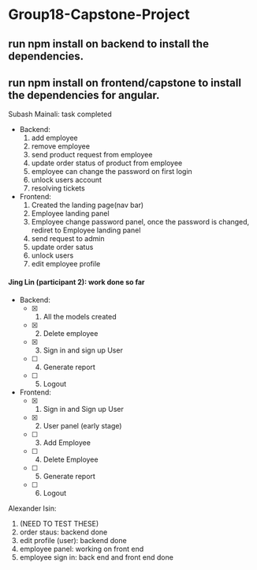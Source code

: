 # Group18-Capstone-Project

## run npm install on backend to install the dependencies.
## run npm install on frontend/capstone to install the dependencies for angular.


Subash Mainali: task completed
 - Backend:
    1. add employee 
    2. remove employee
    3. send product request from employee
    4. update order status of product from employee
    5. employee can change the password on first login
    6. unlock users account
    7. resolving tickets
 - Frontend:
    1. Created the landing page(nav bar)
    2. Employee landing panel
    3. Employee change password panel, once the password is changed, rediret to Employee landing panel
    4. send request to admin
    5. update order satus 
    6. unlock users
    7. edit employee profile 


#### Jing Lin (participant 2): work done so far
- Backend:
  - [x] 1. All the models created
  - [x] 2. Delete employee
  - [x] 3. Sign in and sign up User
  - [ ] 4. Generate report
  - [ ] 5. Logout
- Frontend:
  - [x] 1. Sign in and Sign up User
  - [x] 2. User panel (early stage)
  - [ ] 3. Add Employee
  - [ ] 4. Delete Employee
  - [ ] 5. Generate report
  - [ ] 6. Logout


Alexander Isin:
1. (NEED TO TEST THESE)
2. order staus: backend done
3. edit profile (user): backend done
4. employee panel: working on front end
5. employee sign in: back end and front end done
